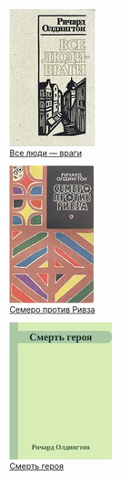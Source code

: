 ![](Все%20люди%20—%20враги.jpg)  
[Все люди — враги](Все%20люди%20—%20враги.md)

![](Семеро%20против%20Ривза.jpg)  
[Семеро против Ривза](Семеро%20против%20Ривза.md)

![](Смерть%20героя.jpg)  
[Смерть героя](Смерть%20героя.md)
